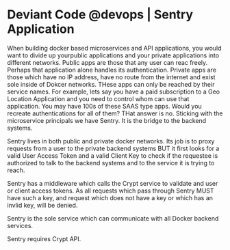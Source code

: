 # Deviant Code @devops | Sentry Application

When building docker based microservices and API applications, you would want to divide up yourpublic applications and your private applications into different networks. Public apps are those that any user can reac freely. Perhaps that application alone handles its authentication. Private apps are those which have no IP address, have no route from the internet and exist sole inside of Dokcer networks. THese apps can only be reached by their service names. For example, lets say you have a paid subscription to a Geo Location Application and you need to control whom can use that application. You may have 100s of these SAAS type apps. Would you recreate authentications for all of them? THat answer is no. Sticking with the microservice principals we have Sentry. It is the bridge to the backend systems.

Sentry lives in both public and private docker networks. Its job is to proxy requests from a user to the private backend systems BUT it first looks for a valid User Access Token and a valid Client Key to check if the requestee is authorized to talk to the backend systems and to the service it is trying to reach.

Sentry has a middleware which calls the Crypt service to validate and user or client access tokens. As all requests which pass through Sentry MUST have such a key, and request which does not have a key or which has an invlid key, will be denied.

Sentry is the sole service which can communicate with all Docker backend services.

Sentry requires Crypt API.

